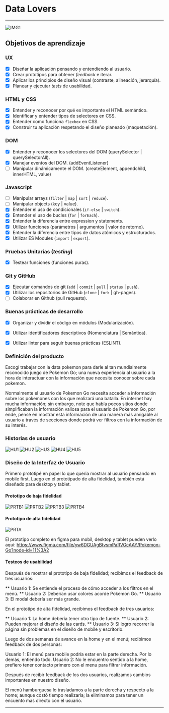 # Data Lovers

***

![IMG1](imagenes/pokemon-go.jpg)

## Objetivos de aprendizaje

### UX

- [X] Diseñar la aplicación pensando y entendiendo al usuario.
- [x] Crear prototipos para obtener _feedback_ e iterar.
- [x] Aplicar los principios de diseño visual (contraste, alineación, jerarquía).
- [x] Planear y ejecutar _tests_ de usabilidad.

### HTML y CSS

- [x] Entender y reconocer por qué es importante el HTML semántico.
- [x] Identificar y entender tipos de selectores en CSS.
- [x] Entender como funciona `flexbox` en CSS.
- [x] Construir tu aplicación respetando el diseño planeado (maquetación).

### DOM

- [x] Entender y reconocer los selectores del DOM (querySelector | querySelectorAll).
- [X] Manejar eventos del DOM. (addEventListener)
- [ ] Manipular dinámicamente el DOM. (createElement, appendchild, innerHTML, value)

### Javascript

- [ ] Manipular arrays (`filter` | `map` | `sort` | `reduce`).
- [ ] Manipular objects (key | value).
- [x] Entender el uso de condicionales (`if-else` | `switch`).
- [x] Entender el uso de bucles (`for` | `forEach`).
- [x] Entender la diferencia entre expression y statements.
- [x] Utilizar funciones (parámetros | argumentos | valor de retorno).
- [x] Entender la diferencia entre tipos de datos atómicos y estructurados.
- [x] Utilizar ES Modules (`import` | `export`).

### Pruebas Unitarias (_testing_)
- [x] Testear funciones (funciones puras).

### Git y GitHub
- [X] Ejecutar comandos de git (`add` | `commit` | `pull` | `status` | `push`).
- [x] Utilizar los repositorios de GitHub (`clone` | `fork` | gh-pages).
- [ ] Colaborar en Github (pull requests).

### Buenas prácticas de desarrollo
- [x] Organizar y dividir el código en módulos (Modularización).
- [x] Utilizar identificadores descriptivos (Nomenclatura | Semántica).
- [x] Utilizar linter para seguir buenas prácticas (ESLINT).


### Definición del producto

Escogí trabajar con la data pokemon para darle al tan mundialmente reconocido juego de Pokemon Go; una nueva experiencia al usuario a la hora de interactuar con la información que necesita conocer sobre cada pokemon.

Normalmente el usuario de Pokemon Go necesita acceder a información sobre los pokemones con los que realizará una batalla. En internet hay mucha información; sin embargo, note que había pocos sitios donde simplificaban la información valiosa para el usuario de Pokemon Go, por ende, pensé en mostrar esta información de una manera más amigable al usuario a través de secciones donde podrá ver filtros con la información de su interés.                                                                                                   
### Historias de usuario

![HU1](Historias_de_usuario/Screenshot_1.png)
![HU2](Historias_de_usuario/Screenshot_2.png)
![HU3](Historias_de_usuario/Screenshot_3.png)
![HU4](Historias_de_usuario/Screenshot_4.png)
![HU5](Historias_de_usuario/Screenshot_5.png)


### Diseño de la Interfaz de Usuario

Primero prototipé en papel lo que queria mostrar al usuario pensando en mobile first.
Luego en el prototipado de alta fidelidad, también está diseñado para desktop y tablet.

#### Prototipo de baja fidelidad

![PRTB1](prototipo_baja_fidelidad/bf1.jpg)
![PRTB2](prototipo_baja_fidelidad/bf2.jpg)
![PRTB3](prototipo_baja_fidelidad/bf3.jpg)
![PRTB4](prototipo_baja_fidelidad/bf4.jpg)

#### Prototipo de alta fidelidad

![PRTA](prototipo_alta_fidelidad/Screenshot_6.png)

El prototipo completo en figma para mobil, desktop y tablet pueden verlo aquí: https://www.figma.com/file/yw6DGUAgBtvsmPaRVGcAAY/Pokemon-Go?node-id=11%3A2

#### Testeos de usabilidad

Después de mostrar el prototipo de baja fidelidad; recibimos el feedback de tres usuarios:

** Usuario 1: Se entiende el proceso de cómo acceder a los filtros en el menú.
** Usuario 2: Deberían usar colores acorde Pokemon Go.
** Usuario 3: El modal debería ser más grande.

En el prototipo de alta fidelidad, recibimos el feedback de tres usuarios:

** Usuario 1: La home debería tener otro tipo de fuente.
** Usuario 2: Pueden mejorar el diseño de las cards.
** Usuario 3: Si logro recorrer la página sin problemas en el diseño de mobile y escritorio.

Luego de dos semanas de avance en la home y en el menú; recibimos feedback de dos personas:

Usuario 1: El menú para mobile podría estar en la parte derecha. Por lo demás, entiendo todo.
Usuario 2: No le encuentro sentido a la home, prefiero tener contacto primero con el menu para filtrar información.

Después de recibir feedback de los dos usuarios, realizamos cambios importantes en nuestro diseño.

El menú hamburguesa lo trasladamos a la parte derecha y respecto a la home; aunque costó tiempo realizarla; la eliminamos para tener un encuento mas directo con el usuario.
***
